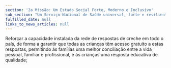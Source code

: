 ```yaml
---
section: '2a Missão: Um Estado Social Forte, Moderno e Inclusivo'
sub_section: "Um Serviço Nacional de Saúde universal, forte e resiliente"
fulfilled_date: null
links_to_news_articles: null
---
```


Reforçar a capacidade instalada da rede de respostas de creche em todo o país, de forma a garantir que todas as crianças têm acesso gratuito a estas respostas, permitindo às famílias uma melhor conciliação entre a vida pessoal, familiar e profissional, e às crianças uma resposta educativa de qualidade;